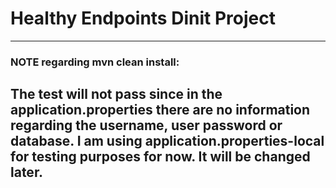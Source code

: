 # Healthy Endpoints Dinit Project

----

### NOTE regarding mvn clean install:

The test will not pass since in the application.properties there are no information 
regarding the username, user password or database. I am using 
application.properties-local for testing purposes for now. 
It will be changed later. 
----



